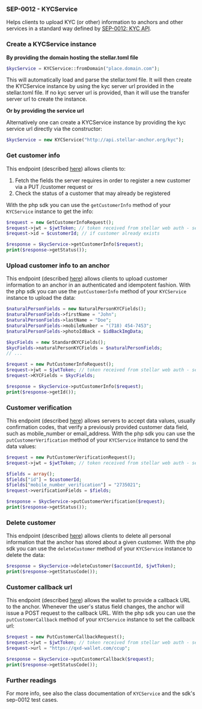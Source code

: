 
### SEP-0012 - KYCService

Helps clients to upload KYC (or other) information to anchors and other services in a standard way defined by [SEP-0012: KYC API](https://github.com/stellar/stellar-protocol/blob/master/ecosystem/sep-0012.md).




### Create a KYCService instance

**By providing the domain hosting the stellar.toml file**

```php
$kycService = KYCService::fromDomain("place.domain.com");
```

This will automatically load and parse the stellar.toml file. It will then create the KYCService instance by using the kyc server url provided in the stellar.toml file. If no kyc server url is provided, than it will use the transfer server url to create the instance.

**Or by providing the service url**

Alternatively one can create a KYCService instance by providing the kyc service url directly via the constructor:

```php
$kycService = new KYCService("http://api.stellar-anchor.org/kyc");
```



### Get customer info

This endpoint (described [here](https://github.com/stellar/stellar-protocol/blob/master/ecosystem/sep-0012.md#customer-get)) allows clients to:

1. Fetch the fields the server requires in order to register a new customer via a PUT /customer request or
2. Check the status of a customer that may already be registered

With the php sdk you can use the ```getCustomerInfo``` method of your ```KYCService``` instance to get the info:

```php
$request = new GetCustomerInfoRequest();
$request->jwt = $jwtToken; // token received from stellar web auth - sep-0010
$request->id = $customerId; // if customer already exists

$response = $kycService->getCustomerInfo($request);
print($response->getStatus());
```



### Upload customer info to an anchor

This endpoint (described [here](https://github.com/stellar/stellar-protocol/blob/master/ecosystem/sep-0012.md#customer-put)) allows clients to upload customer information to an anchor in an authenticated and idempotent fashion. With the php sdk you can use the ```putCustomerInfo``` method of your ```KYCService``` instance to upload the data:

```php
$naturalPersonFields = new NaturalPersonKYCFields();
$naturalPersonFields->firstName = "John";
$naturalPersonFields->lastName = "Doe";
$naturalPersonFields->mobileNumber = "(718) 454-7453";
$naturalPersonFields->photoIdBack = $idBackImgData;

$kycFields = new StandardKYCFields();
$kycFields->naturalPersonKYCFields = $naturalPersonFields;
// ...

$request = new PutCustomerInfoRequest();
$request->jwt = $jwtToken; // token received from stellar web auth - sep-0010
$request->KYCFields = $kycFields;

$response = $kycService->putCustomerInfo($request);
print($response->getId());
```



### Customer verification

This endpoint (described [here](https://github.com/stellar/stellar-protocol/blob/master/ecosystem/sep-0012.md#customer-put-verification)) allows servers to accept data values, usually confirmation codes, that verify a previously provided customer data field, such as mobile_number or email_address. With the php sdk you can use the ```putCustomerVerification``` method of your ```KYCService``` instance to send the data values:

```php
$request = new PutCustomerVerificationRequest();
$request->jwt = $jwtToken; // token received from stellar web auth - sep-0010

$fields = array();
$fields["id"] = $customerId;
$fields["mobile_number_verification"] = "2735021";
$request->verificationFields = $fields;

$response = $kycService->putCustomerVerification($request);
print($response->getStatus());
```



### Delete customer

This endpoint (described [here](https://github.com/stellar/stellar-protocol/blob/master/ecosystem/sep-0012.md#customer-delete)) allows clients to delete all personal information that the anchor has stored about a given customer. With the php sdk you can use the ```deleteCustomer``` method of your ```KYCService``` instance to delete the data:

```php
$response = $kycService->deleteCustomer($accountId, $jwtToken);
print($response->getStatusCode());
```



### Customer callback url

This endpoint (described [here](https://github.com/stellar/stellar-protocol/blob/master/ecosystem/sep-0012.md#customer-callback-put)) allows the wallet to provide a callback URL to the anchor. Whenever the user's status field changes, the anchor will issue a POST request to the callback URL. With the php sdk you can use the ```putCustomerCallback``` method of your ```KYCService``` instance to set the callback url:

```php
$request = new PutCustomerCallbackRequest();
$request->jwt = $jwtToken; // token received from stellar web auth - sep-0010
$request->url = "https://qxd-wallet.com/ccup";

$response = $kycService->putCustomerCallback($request);
print($response->getStatusCode());
```



### Further readings

For more info, see also the class documentation of  ```KYCService```  and the sdk's sep-0012 test cases.


